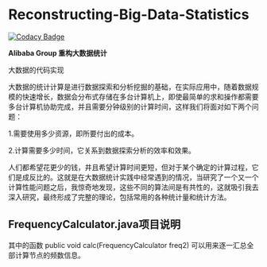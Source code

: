 # Reconstructing-Big-Data-Statistics

[![Codacy Badge](https://api.codacy.com/project/badge/Grade/0bb4bb437a6b4ac6a2561863face63b9)](https://www.codacy.com/app/weslie0803/Reconstructing-Big-Data-Statistics?utm_source=github.com&amp;utm_medium=referral&amp;utm_content=lihangqi/Reconstructing-Big-Data-Statistics&amp;utm_campaign=Badge_Grade)

**Alibaba Group 重构大数据统计**

大数据的代码实现

大数据的统计计算是进行数据探索和分析挖掘的基础，在实际应用中，随着数据规模的快速增长，数据会分布式存储在多台计算机上，即使最简单的求和操作都需要多台计算机协助完成，并且需要分钟级别的计算时间，这样我们将面对如下两个问题：

1.需要使用多少资源，即所要付出的成本。

2.计算需要多少时间，它关系到数据探索分析的效率和效果。

人们都希望花更少的钱，井且希望计算时间更短，但对于某个确定的计算过程，它们是成反比的。这就是在大数据统计实践中经常遇到的情况，当研究了一个又一个计算性能问题之后，我惊奇地发现，这些不同的算法间是有共性的，这就吸引我去深入研究，最终形成了完整的理论，包括常用的各种统计量和统计方法。

## FrequencyCalculator.java项目说明
其中的函数 public void calc(FrequencyCalculator freq2) 可以用来逐一汇总全部计算节点的频数信息。
